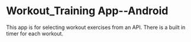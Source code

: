 # Workout_Training App--Android 
This app is for selecting workout exercises from an API. There is a built in timer for each workout. 
